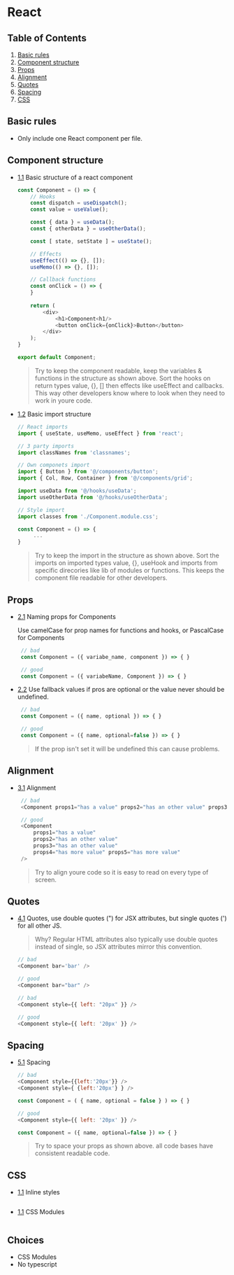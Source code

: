 # React

## Table of Contents
  1. [Basic rules](#basic-rules)
  1. [Component structure](#component-structure)
  1. [Props](#props)
  1. [Alignment](#alignment)
  1. [Quotes](#quotes)
  1. [Spacing](#spacing)
  1. [CSS](#CSS)
   
## Basic rules
  <a name="basic-rules"></a><a name="1.1"></a>
  - Only include one React component per file.


## Component structure
  <a name="component-structure"></a><a name="1.1"></a>
  - [1.1](#component-structure) Basic structure of a react component
   
    ```javascript
    const Component = () => {
        // Hooks
        const dispatch = useDispatch();
        const value = useValue();
    
        const { data } = useData();
        const { otherData } = useOtherData();

        const [ state, setState ] = useState();

        // Effects
        useEffect(() => {}, []);
        useMemo(() => {}, []);

        // Callback functions
        const onClick = () => {
        }
      
        return (
            <div>
                <h1>Component<h1/>
                <button onClick={onClick}>Button</button>
            </div>
        );
    }

    export default Component;
    ```
     > Try to keep the component readable, keep the variables & functions in the structure as shown above. Sort the hooks on return types value, {}, [] then effects like useEffect and callbacks. This way other developers know where to look when they need to work in youre code.

 <a name="component-import-structure"></a><a name="1.2"></a>
 - [1.2](#component-import-structure) Basic import structure
   ```javascript
   // React imports
   import { useState, useMemo, useEffect } from 'react';

   // 3 party imports
   import classNames from 'classnames';

   // Own componets import
   import { Button } from '@/components/button';
   import { Col, Row, Container } from '@/components/grid';

   import useData from '@/hooks/useData';
   import useOtherData from '@/hooks/useOtherData';

   // Style import
   import classes from './Component.module.css';
   
   const Component = () => {
        ...
   }
   ```
   > Try to keep the import in the structure as shown above. Sort the imports on imported types value, {}, useHook and imports from specific direcories like lib of modules or functions. This keeps the component file readable for other developers.

## Props
  <a name="props"></a><a name="2.1"></a>
  - [2.1](#props) Naming props for Components

    Use camelCase for prop names for functions and hooks, or PascalCase for Components

    ```javascript 
     // bad
     const Component = ({ variabe_name, component }) => { }

     // good
     const Component = ({ variabeName, Component }) => { }
    ```
  <a name="props-fallback"></a><a name="2.2"></a>
  - [2.2](#props-fallback) Use fallback values if pros are optional or the value never should be undefined.

    ```javascript 
     // bad
     const Component = ({ name, optional }) => { }

     // good
     const Component = ({ name, optional=false }) => { }
    ```
    > If the prop isn't set it will be undefined this can cause problems.
## Alignment
  <a name="alignment"></a><a name="3.1"></a>
  - [3.1](#alignment) Alignment 
   
    ```javascript
     // bad
     <Component props1="has a value" props2="has an other value" props3="has an other value" props4="has more value" props5="has more value" />

     // good
     <Component
         props1="has a value"
         props2="has an other value"
         props3="has an other value"
         props4="has more value" props5="has more value"
     />
    ```
    > Try to align youre code so it is easy to read on every type of screen.
    
## Quotes
  <a name="quotes"></a><a name="4.1"></a>
  - [4.1](#quotes) Quotes, use double quotes (") for JSX attributes, but single quotes (') for all other JS.

    > Why? Regular HTML attributes also typically use double quotes instead of single, so JSX attributes mirror this convention.

    ```javascript
    // bad
    <Component bar='bar' />
    
    // good
    <Component bar="bar" />
    
    // bad
    <Component style={{ left: "20px" }} />
    
    // good
    <Component style={{ left: '20px' }} />
    ```
    
## Spacing
  <a name="spacing"></a><a name="5.1"></a>
  - [5.1](#spacing) Spacing
   
    ```javascript
    // bad
    <Component style={{left:'20px'}} />
    <Component style={ {left:'20px'} } />
    
    const Component = ( { name, optional = false } ) => { }

    // good
    <Component style={{ left: '20px' }} />
    
    const Component = ({ name, optional=false }) => { }
    ```

    > Try to space your props as shown above. all code bases have consistent readable code.
    
## CSS
  <a name="css-inline"></a><a name="1.1"></a>
  - [1.1](#css-inline) Inline styles
   
    ```javascript

    ```
  <a name="css-modules"></a><a name="1.1"></a>
  - [1.1](#css-modules) CSS Modules
   
    ```javascript

    ```
## Choices
- CSS Modules
- No typescript

